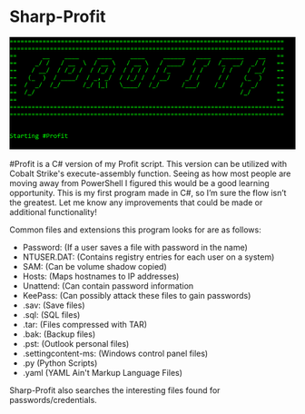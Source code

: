 # Sharp-Profit

<img src="https://github.com/Z3R0th-13/Sharp-Profit/blob/master/images/Banner.PNG">

#Profit is a C# version of my Profit script. This version can be utilized with Cobalt Strike's execute-assembly function. Seeing as how most people are moving away from PowerShell I figured this would be a good learning opportunity. This is my first program made in C#, so I’m sure the flow isn’t the greatest. Let me know any improvements that could be made or additional functionality!

Common files and extensions this program looks for are as follows:
* Password: (If a user saves a file with password in the name)
* NTUSER.DAT: (Contains registry entries for each user on a system)
* SAM: (Can be volume shadow copied)
* Hosts: (Maps hostnames to IP addresses)
* Unattend: (Can contain password information
* KeePass: (Can possibly attack these files to gain passwords)
* .sav: (Save files)
* .sql: (SQL files)
* .tar: (Files compressed with TAR)
* .bak: (Backup files)
* .pst: (Outlook personal files)
* .settingcontent-ms: (Windows control panel files)
* .py (Python Scripts)
* .yaml (YAML Ain't Markup Language Files)

Sharp-Profit also searches the interesting files found for passwords/credentials. 

